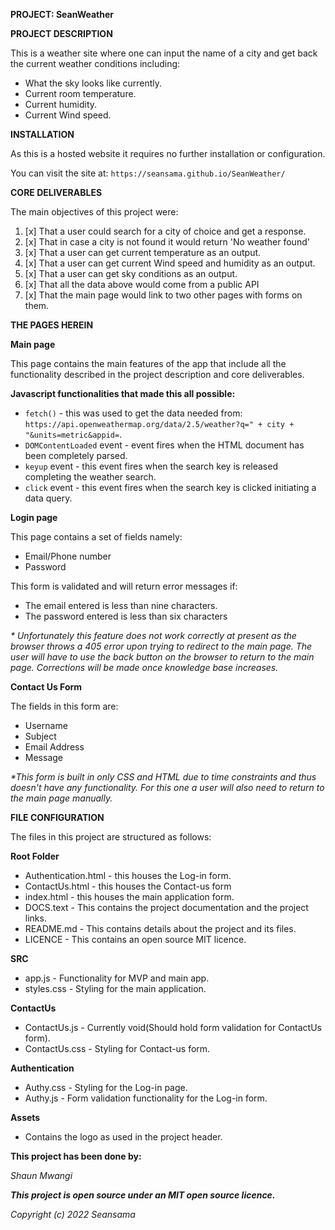 **PROJECT: SeanWeather**

**PROJECT DESCRIPTION**

This is a weather site where one can input the name of a city and get back the current weather conditions including:

* What the sky looks like currently.
* Current room temperature.
* Current humidity.
* Current Wind speed.

**INSTALLATION**

As this is a hosted website it requires no further installation or configuration.

You can visit the site at: `https://seansama.github.io/SeanWeather/`

**CORE DELIVERABLES**

The main objectives of this project were:

1. [x] That a user could search for a city of choice and get a response.
2. [x] That in case a city is not found it would return 'No weather found'
3. [x] That a user can get current temperature as an output.
4. [x] That a user can get current Wind speed and humidity as an output.
5. [x] That a user can get sky conditions as an output.
6. [x] That all the data above would come from a public API
7. [x] That the main page would link to two other pages with forms on them.

**THE PAGES HEREIN**

**Main page**

This page contains the main features of the app that include all the functionality described in the project description and core deliverables.

**Javascript functionalities that made this all possible:**

* `fetch()` - this was used to get the data needed from: `https://api.openweathermap.org/data/2.5/weather?q=" +
   city +
   "&units=metric&appid=`.
* `DOMContentLoaded` event - event fires when the HTML document has been completely parsed.
* `keyup` event - this event fires when the search key is released completing the weather search.
* `click` event - this event fires when the search key is clicked initiating a data query.

**Login page**

This page contains a set of fields namely:

* Email/Phone number
* Password

This form is validated and will return error messages if:

* The email entered is less than nine characters.
* The password entered is less than six characters

_* Unfortunately this feature does not work correctly at present as the browser throws a 405 error upon trying to redirect to the main page. The user will have to use the back button on the browser to return to the main page. Corrections will be made once knowledge base increases._

**Contact Us Form**

The fields in this form are:

* Username
* Subject
* Email Address
* Message

_*This form is built in only CSS and HTML due to time constraints and thus doesn't have any functionality. For this one a user will also need to return to the main page manually._

**FILE CONFIGURATION**

The files in this project are structured as follows:

**Root Folder**

* Authentication.html - this houses the Log-in form.
* ContactUs.html - this houses the Contact-us form
* index.html - this houses the main application form.
* DOCS.text - This contains the project documentation and the project links.
* README.md - This contains details about the project and its files.
* LICENCE - This contains an open source MIT licence.

**SRC**

* app.js - Functionality for MVP and main app.
* styles.css - Styling for the main application.

**ContactUs**

* ContactUs.js - Currently void(Should hold form validation for ContactUs form).
* ContactUs.css - Styling for Contact-us form.

**Authentication**

* Authy.css - Styling for the Log-in page.
* Authy.js - Form validation functionality for the Log-in form.

**Assets**

* Contains the logo as used in the project header.

**This project has been done by:**

_Shaun Mwangi_

_**This project is open source under an MIT open source licence.**_

_Copyright (c) 2022 Seansama_









